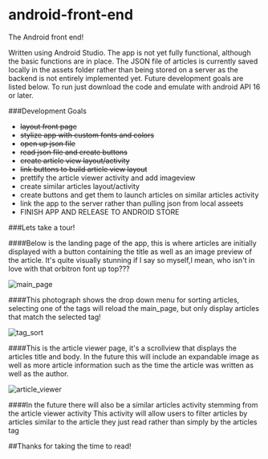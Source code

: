 # android-front-end
The Android front end!

Written using Android Studio. The app is not yet fully functional, although the basic functions are in place.
The JSON file of articles is currently saved locally in the assets folder rather than being stored on a server as the backend is not entirely implemented yet. Future development goals are listed below. 
To run just download the code and emulate with android API 16 or later.

###Development Goals
- <s>layout front page</s>
- <s>stylize app with custom fonts and colors</s>
- <s>open up json file</S>
- <s>read json file and create buttons</s>
- <s>create article view layout/activity</s>
- <s>link buttons to build article view layout</s>
- prettify the article viewer activity and add imageview
- create similar articles layout/activity
- create buttons and get them to launch articles on similar articles activity
- link the app to  the server rather than pulling json from local asseets
- FINISH APP AND RELEASE TO ANDROID STORE

###Lets take a tour!

####Below is the landing page of the app, this is where articles are initially displayed with a button containing the title as well as an image preview of the article. It's quite visually stunning if I say so myself,I mean, who isn't in love with that orbitron font up top???

![main_page](http://i.imgur.com/AnQTD5l.png)

####This photograph shows the drop down menu for sorting articles, selecting one of the tags will reload the main_page, but only display articles that match the selected tag!

![tag_sort](http://i.imgur.com/SIcccJq.png)

####This is the article viewer page, it's a scrollview that displays the articles title and body. In the future this will include an expandable image as well as more article information such as the time the article was written as well as the author. 

![article_viewer](http://i.imgur.com/AR4JTXc.png)

####In the future there will also be a similar articles activity stemming from the article viewer activity This activity will allow users to filter articles by articles similar to the article they just read rather than simply by the articles tag


##Thanks for taking the time to read!
